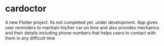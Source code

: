 # cardoctor

A new Flutter project. Its not completed yet.
under development.
App gives user reminders to maintain his/her car on time and also provides mechanics and their details including phone numbers that helps users to contact with them in any difficult time
